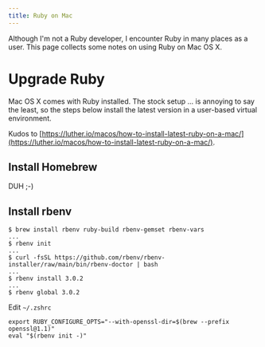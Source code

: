 ```yaml
---
title: Ruby on Mac
---
```


Although I'm not a Ruby developer, I encounter Ruby in many places as a user.
This page collects some notes on using Ruby on Mac OS X.

# Upgrade Ruby

Mac OS X comes with Ruby installed. The stock setup ... is annoying to say the least, so the steps below install the latest version in a user-based virtual environment.

Kudos to [https://luther.io/macos/how-to-install-latest-ruby-on-a-mac/](https://luther.io/macos/how-to-install-latest-ruby-on-a-mac/).

## Install Homebrew

DUH ;-)

## Install rbenv

```console
$ brew install rbenv ruby-build rbenv-gemset rbenv-vars
...
$ rbenv init
...
$ curl -fsSL https://github.com/rbenv/rbenv-installer/raw/main/bin/rbenv-doctor | bash
...
$ rbenv install 3.0.2
...
$ rbenv global 3.0.2
```

Edit `~/.zshrc`

```console
export RUBY_CONFIGURE_OPTS="--with-openssl-dir=$(brew --prefix openssl@1.1)"
eval "$(rbenv init -)"
```
